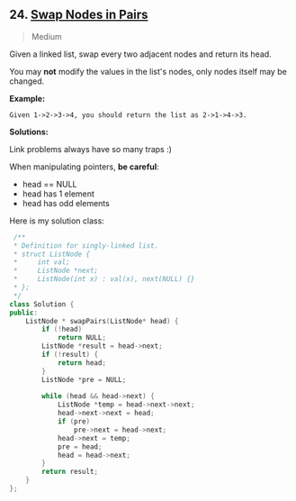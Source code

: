 ## 24. [Swap Nodes in Pairs](https://leetcode.com/problems/swap-nodes-in-pairs/)

> Medium

Given a linked list, swap every two adjacent nodes and return its head.

You may **not** modify the values in the list's nodes, only nodes itself may be changed.

 

**Example:**

```
Given 1->2->3->4, you should return the list as 2->1->4->3.
```



**Solutions:**

Link problems always have so many traps :)

When manipulating pointers, **be careful**:

- head == NULL
- head has 1 element
- head has odd elements

Here is my solution class:

```c++
 /**
 * Definition for singly-linked list.
 * struct ListNode {
 *     int val;
 *     ListNode *next;
 *     ListNode(int x) : val(x), next(NULL) {}
 * };
 */
class Solution {
public:
	ListNode * swapPairs(ListNode* head) {
		if (!head) 
			return NULL;
		ListNode *result = head->next;
		if (!result) {
			return head;
		}
		ListNode *pre = NULL;
		
		while (head && head->next) {
			ListNode *temp = head->next->next;
			head->next->next = head;
			if (pre)
				pre->next = head->next;
			head->next = temp;
			pre = head;
			head = head->next;
		}
		return result;
	}
};
```

